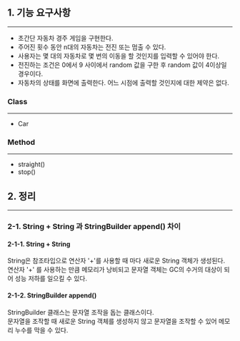 ## 1. 기능 요구사항   
***
- 초간단 자동차 경주 게임을 구현한다.
- 주어진 횟수 동안 n대의 자동차는 전진 또는 멈출 수 있다.
- 사용자는 몇 대의 자동차로 몇 번의 이동을 할 것인지를 입력할 수 있어야 한다.
- 전진하는 조건은 0에서 9 사이에서 random 값을 구한 후 random 값이 4이상일 경우이다.
- 자동차의 상태를 화면에 출력한다. 어느 시점에 출력할 것인지에 대한 제약은 없다.

### Class 
***
- Car

### Method
***
- straight()
- stop()

## 2. 정리   
***
### 2-1. String + String 과 StringBuilder append() 차이   
#### 2-1-1. String + String   
String은 참조타입으로 연산자 '+'를 사용할 때 마다 새로운 String 객체가 생성된다.  
연산자 '+' 를 사용하는 만큼 메모리가 낭비되고 문자열 객체는 GC의 수거의 대상이 되어 성능 저하를 일으킬 수 있다. 

#### 2-1-2. StringBuilder append()
StringBuilder 클래스는 문자열 조작을 돕는 클래스이다.   
문자열을 조작할 때 새로운 String 객체를 생성하지 않고 문자열을 조작할 수 있어 메모리 누수를 막을 수 있다. 
